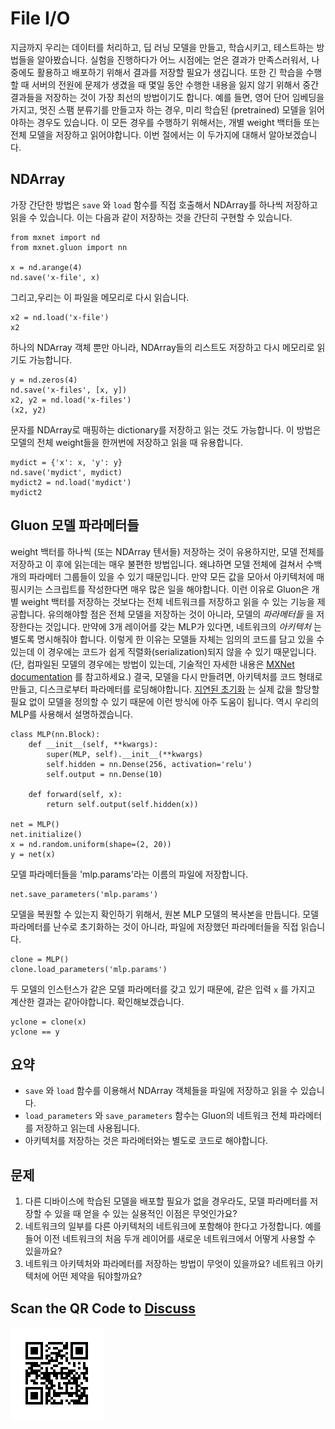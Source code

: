 # File I/O

지금까지 우리는 데이터를 처리하고, 딥 러닝 모델을 만들고, 학습시키고, 테스트하는 방법들을 알아봤습니다. 실험을 진행하다가 어느 시점에는 얻은 결과가 만족스러워서, 나중에도 활용하고 배포하기 위해서 결과를 저장할 필요가 생깁니다. 또한 긴 학습을 수행할 때 서버의 전원에 문제가 생겼을 때 몇일 동안 수행한 내용을 잃지 않기 위해서 중간 결과들을 저장하는 것이 가장 최선의 방법이기도 합니다. 예를 들면, 영어 단어 임베딩을 가지고, 멋진 스팸 분류기를 만들고자 하는 경우, 미리 학습된 (pretrained) 모델을 읽어야하는 경우도 있습니다. 이 모든 경우를 수행하기 위해서는,  개별 weight 백터들 또는 전체 모델을 저장하고 읽어야합니다. 이번 절에서는 이 두가지에 대해서 알아보겠습니다.

## NDArray

가장 간단한 방법은 `save` 와 `load` 함수를 직접 호출해서 NDArray를 하나씩 저장하고 읽을 수 있습니다. 이는 다음과 같이 저장하는 것을 간단히 구현할 수 있습니다.

```{.python .input}
from mxnet import nd
from mxnet.gluon import nn

x = nd.arange(4)
nd.save('x-file', x)
```

그리고,우리는 이 파일을 메모리로 다시 읽습니다.

```{.python .input}
x2 = nd.load('x-file')
x2
```

하나의 NDArray 객체 뿐만 아니라, NDArray들의 리스트도 저장하고 다시 메모리로 읽기도 가능합니다.

```{.python .input  n=2}
y = nd.zeros(4)
nd.save('x-files', [x, y])
x2, y2 = nd.load('x-files')
(x2, y2)
```

문자를 NDArray로 매핑하는 dictionary를 저장하고 읽는 것도 가능합니다. 이 방법은 모델의 전체 weight들을 한꺼번에 저장하고 읽을 때 유용합니다.

```{.python .input  n=4}
mydict = {'x': x, 'y': y}
nd.save('mydict', mydict)
mydict2 = nd.load('mydict')
mydict2
```

## Gluon 모델 파라메터들

weight 백터를 하나씩 (또는 NDArray 텐서들) 저장하는 것이 유용하지만, 모델 전체를 저장하고 이 후에 읽는데는 매우 불편한 방법입니다. 왜냐하면 모델 전체에 걸쳐서 수백개의 파라메터 그룹들이 있을 수 있기 때문입니다. 만약 모든 값을 모아서 아키텍처에 매핑시키는 스크립트를 작성한다면 매우 많은 일을 해야합니다. 이런 이유로 Gluon은 개별 weight 백터를 저장하는 것보다는 전체 네트워크를 저장하고 읽을 수 있는 기능을 제공합니다. 유의해야할 점은 전체 모델을 저장하는 것이 아니라, 모델의 *파라메터들* 을 저장한다는 것입니다. 만약에 3개 레이어를 갖는 MLP가 있다면, 네트워크의 *아키텍처* 는 별도록 명시해줘야 합니다. 이렇게 한 이유는 모델들 자체는 임의의 코드를 담고 있을 수 있는데 이 경우에는 코드가 쉽게 직렬화(serialization)되지 않을 수 있기 때문입니다. (단, 컴파일된 모델의 경우에는 방법이 있는데, 기술적인 자세한 내용은  [MXNet documentation](http://www.mxnet.io) 를 참고하세요.) 결국, 모델을 다시 만들려면, 아키텍처를 코드 형태로 만들고, 디스크로부터 파라메터를 로딩해야합니다. [지연된 초기화](deferred-init.md) 는 실제 값을 할당할 필요 없이 모델을 정의할 수 있기 때문에 이런 방식에 아주 도움이 됩니다. 역시 우리의 MLP를 사용해서 설명하겠습니다.

```{.python .input  n=6}
class MLP(nn.Block):
    def __init__(self, **kwargs):
        super(MLP, self).__init__(**kwargs)
        self.hidden = nn.Dense(256, activation='relu')
        self.output = nn.Dense(10)

    def forward(self, x):
        return self.output(self.hidden(x))

net = MLP()
net.initialize()
x = nd.random.uniform(shape=(2, 20))
y = net(x)
```

모델 파라메터들을 'mlp.params'라는 이름의 파일에 저장합니다.

```{.python .input}
net.save_parameters('mlp.params')
```

모델을 복원할 수 있는지 확인하기 위해서, 원본 MLP 모델의 복사본을 만듭니다. 모델 파라메터를 난수로 초기화하는 것이 아니라, 파일에 저장했던 파라메터들을 직접 읽습니다.

```{.python .input  n=8}
clone = MLP()
clone.load_parameters('mlp.params')
```

두 모델의 인스턴스가 같은 모델 파라메터를 갖고 있기 때문에, 같은 입력 `x` 를 가지고 계산한 결과는 같아야합니다. 확인해보겠습니다.

```{.python .input}
yclone = clone(x)
yclone == y
```

## 요약

* `save` 와 `load` 함수를 이용해서 NDArray 객체들을 파일에 저장하고 읽을 수 있습니다.
* `load_parameters` 와 `save_parameters` 함수는 Gluon의 네트워크 전체 파라메터를 저장하고 읽는데 사용됩니다.
* 아키텍처를 저장하는 것은 파라메터와는 별도로 코드로 해야합니다.

## 문제

1. 다른 디바이스에 학습된 모델을 배포할 필요가 없을 경우라도, 모델 파라메터를 저장할 수 있을 때 얻을 수 있는 실용적인 이점은 무엇인가요?
1. 네트워크의 일부를 다른 아키텍처의 네트워크에 포함해야 한다고 가정합니다. 예를 들어 이전 네트워크의 처음 두개 레이어를 새로운 네트워크에서 어떻게 사용할 수 있을까요?
1. 네트워크 아키텍처와 파라메터를 저장하는 방법이 무엇이 있을까요? 네트워크 아키텍처에 어떤 제약을 둬야할까요?

## Scan the QR Code to [Discuss](https://discuss.mxnet.io/t/2329)

![](../img/qr_read-write.svg)
